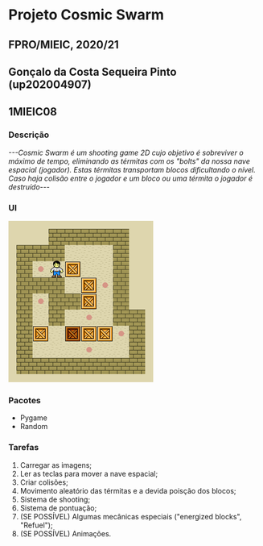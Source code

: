 # Projeto Cosmic Swarm
## FPRO/MIEIC, 2020/21
## Gonçalo da Costa Sequeira Pinto (up202004907)
## 1MIEIC08
### Descrição

*---Cosmic Swarm é um shooting game 2D cujo objetivo é sobreviver o máximo de tempo, eliminando as térmitas com os "bolts" da nossa nave espacial (jogador). Estas térmitas transportam blocos dificultando o nível. Caso haja colisão entre o jogador e um bloco ou uma térmita o jogador é destruído---*

### UI

![UI](https://github.com/fpro-feup/public/blob/master/recitas/ui.png)

### Pacotes

- Pygame
- Random

### Tarefas

1. Carregar as imagens;
2. Ler as teclas para mover a nave espacial;
3. Criar colisões;
4. Movimento aleatório das térmitas e a devida poisção dos blocos;
5. Sistema de shooting;
6. Sistema de pontuação;
7. (SE POSSÍVEL) Algumas mecânicas especiais ("energized blocks", "Refuel");
8. (SE POSSÍVEL) Animações.
